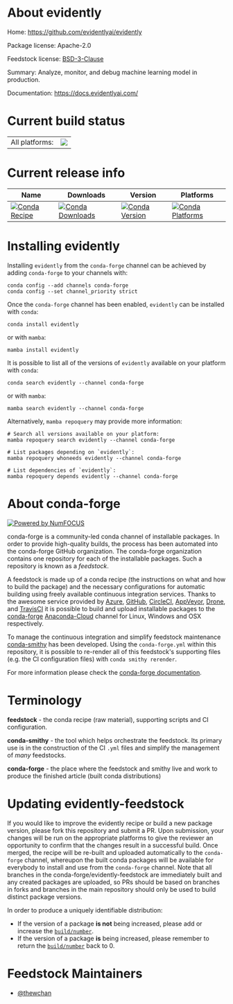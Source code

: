 About evidently
===============

Home: https://github.com/evidentlyai/evidently

Package license: Apache-2.0

Feedstock license: [BSD-3-Clause](https://github.com/conda-forge/evidently-feedstock/blob/main/LICENSE.txt)

Summary: Analyze, monitor, and debug machine learning model in production.

Documentation: https://docs.evidentlyai.com/

Current build status
====================


<table><tr><td>All platforms:</td>
    <td>
      <a href="https://dev.azure.com/conda-forge/feedstock-builds/_build/latest?definitionId=13724&branchName=main">
        <img src="https://dev.azure.com/conda-forge/feedstock-builds/_apis/build/status/evidently-feedstock?branchName=main">
      </a>
    </td>
  </tr>
</table>

Current release info
====================

| Name | Downloads | Version | Platforms |
| --- | --- | --- | --- |
| [![Conda Recipe](https://img.shields.io/badge/recipe-evidently-green.svg)](https://anaconda.org/conda-forge/evidently) | [![Conda Downloads](https://img.shields.io/conda/dn/conda-forge/evidently.svg)](https://anaconda.org/conda-forge/evidently) | [![Conda Version](https://img.shields.io/conda/vn/conda-forge/evidently.svg)](https://anaconda.org/conda-forge/evidently) | [![Conda Platforms](https://img.shields.io/conda/pn/conda-forge/evidently.svg)](https://anaconda.org/conda-forge/evidently) |

Installing evidently
====================

Installing `evidently` from the `conda-forge` channel can be achieved by adding `conda-forge` to your channels with:

```
conda config --add channels conda-forge
conda config --set channel_priority strict
```

Once the `conda-forge` channel has been enabled, `evidently` can be installed with `conda`:

```
conda install evidently
```

or with `mamba`:

```
mamba install evidently
```

It is possible to list all of the versions of `evidently` available on your platform with `conda`:

```
conda search evidently --channel conda-forge
```

or with `mamba`:

```
mamba search evidently --channel conda-forge
```

Alternatively, `mamba repoquery` may provide more information:

```
# Search all versions available on your platform:
mamba repoquery search evidently --channel conda-forge

# List packages depending on `evidently`:
mamba repoquery whoneeds evidently --channel conda-forge

# List dependencies of `evidently`:
mamba repoquery depends evidently --channel conda-forge
```


About conda-forge
=================

[![Powered by
NumFOCUS](https://img.shields.io/badge/powered%20by-NumFOCUS-orange.svg?style=flat&colorA=E1523D&colorB=007D8A)](https://numfocus.org)

conda-forge is a community-led conda channel of installable packages.
In order to provide high-quality builds, the process has been automated into the
conda-forge GitHub organization. The conda-forge organization contains one repository
for each of the installable packages. Such a repository is known as a *feedstock*.

A feedstock is made up of a conda recipe (the instructions on what and how to build
the package) and the necessary configurations for automatic building using freely
available continuous integration services. Thanks to the awesome service provided by
[Azure](https://azure.microsoft.com/en-us/services/devops/), [GitHub](https://github.com/),
[CircleCI](https://circleci.com/), [AppVeyor](https://www.appveyor.com/),
[Drone](https://cloud.drone.io/welcome), and [TravisCI](https://travis-ci.com/)
it is possible to build and upload installable packages to the
[conda-forge](https://anaconda.org/conda-forge) [Anaconda-Cloud](https://anaconda.org/)
channel for Linux, Windows and OSX respectively.

To manage the continuous integration and simplify feedstock maintenance
[conda-smithy](https://github.com/conda-forge/conda-smithy) has been developed.
Using the ``conda-forge.yml`` within this repository, it is possible to re-render all of
this feedstock's supporting files (e.g. the CI configuration files) with ``conda smithy rerender``.

For more information please check the [conda-forge documentation](https://conda-forge.org/docs/).

Terminology
===========

**feedstock** - the conda recipe (raw material), supporting scripts and CI configuration.

**conda-smithy** - the tool which helps orchestrate the feedstock.
                   Its primary use is in the construction of the CI ``.yml`` files
                   and simplify the management of *many* feedstocks.

**conda-forge** - the place where the feedstock and smithy live and work to
                  produce the finished article (built conda distributions)


Updating evidently-feedstock
============================

If you would like to improve the evidently recipe or build a new
package version, please fork this repository and submit a PR. Upon submission,
your changes will be run on the appropriate platforms to give the reviewer an
opportunity to confirm that the changes result in a successful build. Once
merged, the recipe will be re-built and uploaded automatically to the
`conda-forge` channel, whereupon the built conda packages will be available for
everybody to install and use from the `conda-forge` channel.
Note that all branches in the conda-forge/evidently-feedstock are
immediately built and any created packages are uploaded, so PRs should be based
on branches in forks and branches in the main repository should only be used to
build distinct package versions.

In order to produce a uniquely identifiable distribution:
 * If the version of a package **is not** being increased, please add or increase
   the [``build/number``](https://docs.conda.io/projects/conda-build/en/latest/resources/define-metadata.html#build-number-and-string).
 * If the version of a package **is** being increased, please remember to return
   the [``build/number``](https://docs.conda.io/projects/conda-build/en/latest/resources/define-metadata.html#build-number-and-string)
   back to 0.

Feedstock Maintainers
=====================

* [@thewchan](https://github.com/thewchan/)

